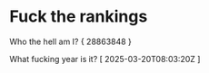 # Fuck the rankings

Who the hell am I?
{ 28863848 }

What fucking year is it?
[ 2025-03-20T08:03:20Z ]
